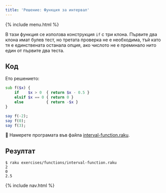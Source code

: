 ```yaml
---
title: 'Решение: Функция за интервал'
---
```


{% include menu.html %}

В тази функция се използва конструкция `if` с три клона. Първите два клона имат булев тест, но третата проверка не е необходима, тъй като тя е единствената останала опция, ако числото не е преминало нито един от първите два теста.

## Код

Ето решението:

```raku
sub f($x) {
    if    $x > 0  { return $x - 0.5 }
    elsif $x == 0 { return 0 }
    else          { return -$x }
}

say f(-2);
say f(0);
say f(3);
```

🦋 Намерете програмата във файла [interval-function.raku](https://github.com/ash/raku-course/blob/master/exercises/functions/interval-function.raku).

## Резултат

```console
$ raku exercises/functions/interval-function.raku
2
0
2.5
```

{% include nav.html %}